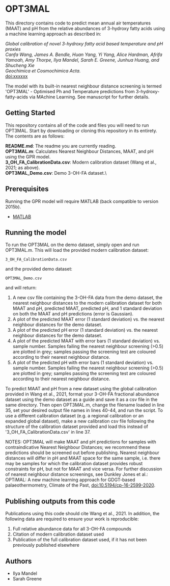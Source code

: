 # OPT3MAL

This directory contains code to predict mean annual air temperatures (MAAT) and pH from the relative abundances of 3-hydroxy fatty acids using a machine learning approach as described in:

*Global calibration of novel 3-hydroxy fatty acid based temperature and pH proxies\
Canfa Wang, James A. Bendle, Huan Yang, Yi Yang, Alice Hardman, Afrifa Yamoah, Amy Thorpe, Ilya Mandel, Sarah E. Greene, Junhua Huang, and Shucheng Xie\
Geochimica et Cosmochimica Acta.*\
[doi:xxxxxx](https://doi.org/xxxxx)

The model with its built-in nearest neighbour distance screening is termed 'OPT3MAL' - Optimised Ph and Temperature predictions from 3-hydroxy-fatty-acids via MAchine Learning. See manuscript for further details.

## Getting Started

This repository contains all of the code and files you will need to run OPT3MAL. Start by downloading or cloning this repository in its entirety. The contents are as follows:

**README.md**: The readme you are currently reading.\
**OPT3MAL.m**: Calculates Nearest Neighbour Distances, MAAT, and pH using the GPR model.\
**3_OH_FA_CalibrationData.csv**: Modern calibration dataset (Wang et al., 2021; as above).\
**OPT3MAL_Demo.csv**: Demo 3-OH-FA dataset.\

## Prerequisites

Running the GPR model will require MATLAB (back compatible to version 2015b). 

* [MATLAB](https://mathworks.com/products/matlab.html)


## Running the model

To run the OPT3MAL on the demo dataset, simply open and run OPT3MAL.m. This will load the provided modern calibration dataset: 

```
3_OH_FA_CalibrationData.csv
```

and the provided demo dataset:

```
OPT3MAL_Demo.csv
```
and will return:

1) A new csv file containing the 3-OH-FA data from the demo dataset, the nearest neighbour distances to the modern calibration dataset for both MAAT and pH, predicted MAAT, predicted pH, and 1 standard deviation on both the MAAT and pH predictions (error is Gaussian).
2) A plot of the predicted MAAT error (1 standard deviation) vs. the nearest neighbour distances for the demo dataset.
3) A plot of the predicted pH error (1 standard deviation) vs. the nearest neighbour distances for the demo dataset.
4) A plot of the predicted MAAT with error bars (1 standard deviation) vs. sample number. Samples failing the nearest neighbour screening (>0.5) are plotted in grey; samples passing the screening test are coloured according to their nearest neighbour distance.
5) A plot of the predicted pH with error bars (1 standard deviation) vs. sample number. Samples failing the nearest neighbour screening (>0.5) are plotted in grey; samples passing the screening test are coloured according to their nearest neighbour distance.

To predict MAAT and pH from a new dataset using the global calibration provided in Wang et al., 2021, format your 3-OH-FA fractional abundance dataset using the demo dataset as a guide and save it as a csv file in the same directory. Then open OPT3MAL.m, change the filename loaded in line 35, set your desired output file names in lines 40-44, and run the script. To use a different calibration dataset (e.g. a regional calibration or an expanded global dataset), make a new calibration csv file following the structure of the calibration dataset provided and load this instead of '3_OH_FA_CalibrationData.csv' in line 37.

NOTES: OPT3MAL will make MAAT and pH predictions for samples with contraindicative Nearest Neighbour Distances; we recommend these predictions should be screened out before publishing. Nearest neighbour distances will differ in pH and MAAT space for the same sample, i.e. there may be samples for which the calibration dataset provides robust constraints for pH, but not for MAAT and vice versa. For further discussion of nearest neighbour distance screenings, see Dunkley Jones et al.: OPTiMAL: A new machine learning approach for GDGT-based palaeothermometry, Climate of the Past, [doi:10.5194/cp-16-2599-2020](https://doi.org/10.5194/cp-16-2599-2020).

## Publishing outputs from this code

Publications using this code should cite Wang et al., 2021. In addition, the following data are required to ensure your work is reproducible:
1) Full relative abundance data for all 3-OH-FA compounds
2) Citation of modern calibration dataset used
3) Publication of the full calibration dataset used, if it has not been previously published elsewhere

## Authors

* Ilya Mandel
* Sarah Greene
